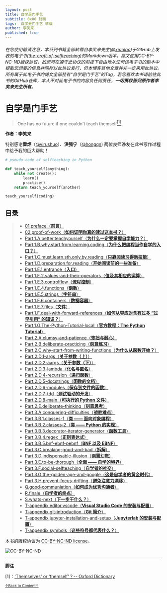 ```yaml
---
layout: post
title: 自学是门手艺
subtitle: 0x00 封面
tags:  自学是门手艺 转载
author: 李笑来
published: true
---
```

###### 在您使用前请注意，本系列书籍全部转载自李笑来先生([@xiaolao](https://github.com/xiaolai))于GitHub上发表的电子书([the-craft-of-selfteaching](https://github.com/selfteaching/the-craft-of-selfteaching))的Markdown版本。原文使用CC-BY-NC-ND版权协议，故您可在遵守此协议的前提下自由地从任何该电子书的副本中提取您想要的信息并*同样*以此协议发行，但本博客其他文章*并非*一定采用此协议。所有属于此电子书的博文全部挂有“自学是门手艺”的Tag，若您喜欢本书请前往此书的GitHub仓库，本人*不对*此电子书的内容负*任何*责任，**一切责权皆归原作者李笑来先生所有**。

# 自学是门手艺

> One has no future if one couldn't teach themself<a href='#fn1' name='fn1b'><sup>[1]</sup></a>.

**作者：李笑来**

特别感谢**霍炬**（[@virushuo](https://github.com/virushuo)）、**洪强宁**（[@hongqn](https://github.com/hongqn)) 两位良师诤友在此书写作过程中给予我的巨大帮助！

```python
# pseudo-code of selfteaching in Python

def teach_yourself(anything):
    while not create():
        learn()
        practice()
    return teach_yourself(another)

teach_yourself(coding)
```

## 目录

> - [01.preface（**前言**）](7777-7-7-01.preface.md)
> - [02.proof-of-work（**如何证明你真的读过这本书？**）](7777-7-7-02.proof-of-work.md)
> - [Part.1.A.better.teachyourself（**为什么一定要掌握自学能力？**）](7777-7-7-Part.1.A.better.teachyourself.md)
> - [Part.1.B.why.start.from.learning.coding（**为什么把编程当作自学的入口？**）](7777-7-7-Part.1.B.why.start.from.learning.coding.md)
> - [Part.1.C.must.learn.sth.only.by.reading（**只靠阅读习得新技能**）](7777-7-7-Part.1.C.must.learn.sth.only.by.reading.md)
> - [Part.1.D.preparation.for.reading（**开始阅读前的一些准备**）](7777-7-7-Part.1.D.preparation.for.reading.md)
> - [Part.1.E.1.entrance（**入口**）](7777-7-7-Part.1.E.1.entrance.md)
> - [Part.1.E.2.values-and-their-operators（**值及其相应的运算**）](7777-7-7-Part.1.E.2.values-and-their-operators.md)
> - [Part.1.E.3.controlflow（**流程控制**）](7777-7-7-Part.1.E.3.controlflow.md)
> - [Part.1.E.4.functions（**函数**）](7777-7-7-Part.1.E.4.functions.md)
> - [Part.1.E.5.strings（**字符串**）](7777-7-7-Part.1.E.5.strings.md)
> - [Part.1.E.6.containers（**数据容器**）](7777-7-7-Part.1.E.6.containers.md)
> - [Part.1.E.7.files（**文件**）](7777-7-7-Part.1.E.7.files.md)
> - [Part.1.F.deal-with-forward-references（**如何从容应对含有过多 “过早引用” 的知识？**）](7777-7-7-Part.1.F.deal-with-forward-references.md)
> - [Part.1.G.The-Python-Tutorial-local（**官方教程：The Python Tutorial**）](7777-7-7-Part.1.G.The-Python-Tutorial-local.md)
> - [Part.2.A.clumsy-and-patience（**笨拙与耐心**）](7777-7-7-Part.2.A.clumsy-and-patience.md)
> - [Part.2.B.deliberate-practicing（**刻意练习**）](7777-7-7-Part.2.B.deliberate-practicing.md)
> - [Part.2.C.why-start-from-writing-functions（**为什么从函数开始？**）](7777-7-7-Part.2.C.why-start-from-writing-functions.md)
> - [Part.2.D.1-args（**关于参数（上）**）](7777-7-7-Part.2.D.1-args.md)
> - [Part.2.D.2-aargs（**关于参数（下）**）](7777-7-7-Part.2.D.2-aargs.md)
> - [Part.2.D.3-lambda（**化名与匿名**）](7777-7-7-Part.2.D.3-lambda.md)
> - [Part.2.D.4-recursion（**递归函数**）](7777-7-7-Part.2.D.4-recursion.md)
> - [Part.2.D.5-docstrings（**函数的文档**）](7777-7-7-Part.2.D.5-docstrings.md)
> - [Part.2.D.6-modules（**保存到文件的函数**）](7777-7-7-Part.2.D.6-modules.md)
> - [Part.2.D.7-tdd（**测试驱动的开发**）](7777-7-7-Part.2.D.7-tdd.md)
> - [Part.2.D.8-main（**可执行的 Python 文件**）](7777-7-7-Part.2.D.8-main.md)
> - [Part.2.E.deliberate-thinking（**刻意思考**）](7777-7-7-Part.2.E.deliberate-thinking.md)
> - [Part.3.A.conquering-difficulties（**战胜难点**）](7777-7-7-Part.3.A.conquering-difficulties.md)
> - [Part.3.B.1.classes-1（**类 —— 面向对象编程**）](7777-7-7-Part.3.B.1.classes-1.md)
> - [Part.3.B.2.classes-2（**类 —— Python 的实现**）](7777-7-7-Part.3.B.2.classes-2.md)
> - [Part.3.B.3.decorator-iterator-generator（**函数工具**）](7777-7-7-Part.3.B.3.decorator-iterator-generator.md)
> - [Part.3.B.4.regex（**正则表达式**）](7777-7-7-Part.3.B.4.regex.md)
> - [Part.3.B.5.bnf-ebnf-pebnf（**BNF 以及 EBNF**）](7777-7-7-Part.3.B.5.bnf-ebnf-pebnf.md)
> - [Part.3.C.breaking-good-and-bad（**拆解**）](7777-7-7-Part.3.C.breaking-good-and-bad.md)
> - [Part.3.D.indispensable-illusion（**刚需幻觉**）](7777-7-7-Part.3.D.indispensable-illusion.md)
> - [Part.3.E.to-be-thorough（**全面 —— 自学的境界**）](7777-7-7-Part.3.E.to-be-thorough.md)
> - [Part.3.F.social-selfteaching（**自学者的社交**）](7777-7-7-Part.3.F.social-selfteaching.md)
> - [Part.3.G.the-golden-age-and-google（**这是自学者的黄金时代**）](7777-7-7-Part.3.G.the-golden-age-and-google.md)
> - [Part.3.H.prevent-focus-drifting（**避免注意力漂移**）](7777-7-7-Part.3.H.prevent-focus-drifting.md)
> - [Q.good-communiation（**如何成为优秀沟通者**）](7777-7-7-Q.good-communiation.md)
> - [R.finale（**自学者的终点**）](7777-7-7-R.finale.md)
> - [S.whats-next（**下一步干什么？**）](7777-7-7-S.whats-next.md)
> - [T-appendix.editor.vscode（**Visual Studio Code 的安装与配置**）](7777-7-7-T-appendix.editor.vscode.md)
> - [T-appendix.git-introduction（**Git 简介**）](7777-7-7-T-appendix.git-introduction.md)
> - [T-appendix.jupyter-installation-and-setup（**Jupyterlab 的安装与配置**）](7777-7-7-T-appendix.jupyter-installation-and-setup.md)
> - [T-appendix.symbols（**这些符号都代表什么？**）](7777-7-7-T-appendix.symbols.md)

本书的版权协议为 [CC-BY-NC-ND license](https://creativecommons.org/licenses/by-nc-nd/3.0/deed.zh)。

![CC-BY-NC-ND](https://raw.githubusercontent.com/selfteaching/the-craft-of-selfteaching/master/images/CC-BY-NC-ND.png?raw=true)

-----
**脚注**

<a name='fn1'>[1]</a>：['Themselves' or 'themself'？-- Oxford Dictionary](https://en.oxforddictionaries.com/usage/themselves-or-themself)

<a href='#fn1b'><small>↑Back to Content↑</small></a>
